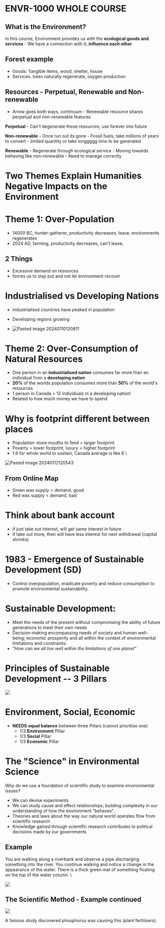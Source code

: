 # ENVR-1000 WHOLE COURSE

## What is the Environment?

In this course, Environment provides us with the **ecological goods and
services** - We have a connection with it; **influence each other**

## Forest example
-   Goods: Tangible items, wood, shelter, house
-   Services: trees naturally regenerate, oxygen production

## Resources - Perpetual, Renewable and Non-renewable
- Arrow goes both ways,
continuum - Renewable resource shares perpetual and non-renewable
features

**Perpetual** - Can't degenerate these resources; use forever into
future

**Non-renewable** - Once run out its gone - Fossil fuels, take millions
of years to convert - limited quantity or take longgggg time to be
generated

**Renewable** - Regenerate through ecological service - Moving towards
behaving like non-renewable - Need to manage correctly

# Two Themes Explain Humanities Negative Impacts on the Environment

# Theme 1: Over-Population
-   14000 BC, hunter-gatherer, productivity decreases, leave,
    environments regenerates
-   2024 AD, farming, productivity decreases, can't leave, 

## 2 Things
-   Excessive demand on resources
-   forces us to stay put and not let environment recover

# Industrialised vs Developing Nations

-   industrialised countries have peaked in population
-   Developing regions growing 

- ![Pasted image 20240110120811](../Images/Pasted%20image%2020240110120811.png)

# Theme 2: Over-Consumption of Natural Resources

-   One person in an **industrialised nation** consumes far more than an
    individual from a **developing nation**
-   **20%** of the worlds population consumes more than **50%** of the
    world's resources
-   1 person in Canada \> 12 individuals in a developing nation!
-   Related to how much money we have to spend

# Why is footprint different between places
-   Population: more mouths to feed = larger footprint
-   Poverty = lower footprint, luxury = higher footprint
-   1.6 for whole world to sustain, Canada average is like 8 \

![Pasted image 20240112120543](../Images/Pasted%20image%2020240112120543.png)
 
## From Online Map
-   Green was supply \> demand, good
-   Red was supply \< demand, bad

# Think about bank account
-   if just take out interest, will get same interest in future
-   if take out more, then will have less interest for next withdrawal
    (capital shrinks)

# 1983 - Emergence of Sustainable Development (SD)
-   Control overpopulation, eradicate poverty and reduce consumption to
    promote environmental sustainability.

# Sustainable Development:
- Meet the needs of the present without compromising the ability of future
generations to meet their own needs 
- Decision-making encompassing needs
of society and human well-being; economic prosperity and all within the
context of environmental limitations and constraints. 
- *"How can we all live well within the limitations of one planet"*

# Principles of Sustainable Development -- 3 Pillars

![](../Images/Pasted%20image%2020240112121516.png)

# Environment, Social, Economic 
- **NEEDS** **equal balance** between three Pillars (cannot prioritise one)
    - 1/3 **Environment** Pillar
    - 1/3 **Social** Pillar
    - 1/3 **Economic** Pillar

# The "Science" in Environmental Science

Why do we use a foundation of scientific study to examine environmental
issues? 
- We can devise experiments 
- We can study cause and effect relationships; building complexity in our understanding of how the
environment "behaves". 
- Theories and laws about the way our natural world operates flow from scientific research 
- Knowledge gained through scientific research contributes to political decisions made by our
governments

## Example

You are walking along a riverbank and observe a pipe discharging something into the river. You continue walking and notice a change in the appearance of the water. There is a thick green mat of something floating on the top of the water column. \

![](../Images/Pasted%20image%2020240115113812.png)

## The Scientific Method - Example continued

![](../Images/Pasted%20image%2020240115113930.png)

A famous study discovered phosphorus was causing this (plant fertilisers).
